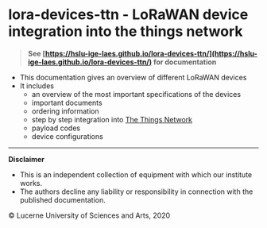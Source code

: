 # lora-devices-ttn - LoRaWAN device integration into the things network

> **See [https://hslu-ige-laes.github.io/lora-devices-ttn/](https://hslu-ige-laes.github.io/lora-devices-ttn/) for documentation**

- This documentation gives an overview of different LoRaWAN devices
- It includes
  - an overview of the most important specifications of the devices
  - important documents
  - ordering information
  - step by step integration into [The Things Network](https://www.thethingsnetwork.org/)
  - payload codes
  - device configurations

<hr>

**Disclaimer**<br>
- This is an independent collection of equipment with which our institute works.
- The authors decline any liability or responsibility in connection with the published documentation.

&copy; Lucerne University of Sciences and Arts, 2020
  